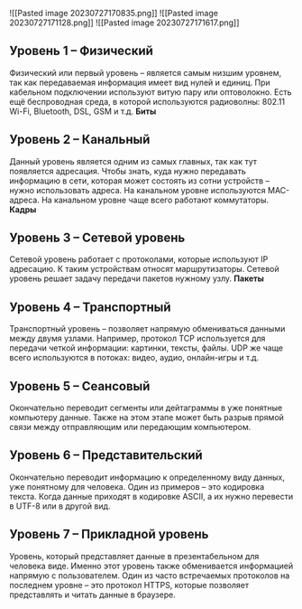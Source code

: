 ![[Pasted image 20230727170835.png]]
![[Pasted image 20230727171128.png]]
![[Pasted image 20230727171617.png]]

## Уровень 1 – Физический
Физический или первый уровень – является самым низшим уровнем, так как передаваемая информация имеет вид нулей и единиц.
При кабельном подключении используют витую пару или оптоволокно.
Есть ещё беспроводная среда, в которой используются радиоволны: 802.11 Wi-Fi, Bluetooth, DSL, GSM и т.д.
__Биты__

## Уровень 2 – Канальный
Данный уровень является одним из самых главных, так как тут появляется адресация. Чтобы знать, куда нужно передавать информацию в сети, которая может состоять из сотни устройств – нужно использовать адреса. На канальном уровне используются MAC-адреса.
На канальном уровне чаще всего работают коммутаторы.
__Кадры__

## Уровень 3 – Сетевой уровень
Сетевой уровень работает с протоколами, которые используют IP адресацию. К таким устройствам относят маршрутизаторы.
Сетевой уровень решает задачу передачи пакетов нужному узлу.
__Пакеты__

## Уровень 4 – Транспортный
Транспортный уровень – позволяет напрямую обмениваться данными между двумя узлами. Например, протокол TCP используется для передачи четкой информации: картинки, тексты, файлы. UDP же чаще всего используются в потоках: видео, аудио, онлайн-игры и т.д.

## Уровень 5 – Сеансовый
Окончательно переводит сегменты или дейтаграммы в уже понятные компьютеру данные. Также на этом этапе может быть разрыв прямой связи между отправляющим или передающим компьютером.

## Уровень 6 – Представительский
Окончательно переводит информацию к определенному виду данных, уже понятному для человека. Один из примеров – это кодировка текста. Когда данные приходят в кодировке ASCII, а их нужно перевести в UTF-8 или в другой вид.

## Уровень 7 – Прикладной уровень
Уровень, который представляет данные в презентабельном для человека виде. Именно этот уровень также обменивается информацией напрямую с пользователем. Один из часто встречаемых протоколов на последнем уровне – это протокол HTTPS, которые позволяет представлять и читать данные в браузере.


